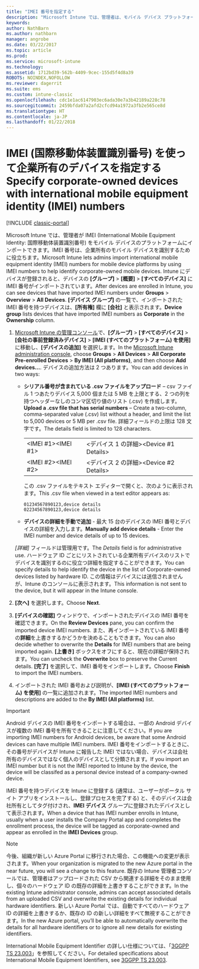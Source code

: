 ```yaml
---
title: "IMEI 番号を指定する"
description: "Microsoft Intune では、管理者は、モバイル デバイス プラットフォームの IMEI 番号をインポートして会社所有のモバイル デバイスを識別できます"
keywords: 
author: NathBarn
ms.author: nathbarn
manager: angrobe
ms.date: 03/22/2017
ms.topic: article
ms.prod: 
ms.service: microsoft-intune
ms.technology: 
ms.assetid: 1712bd39-562b-4409-9cec-155d5f4d8a39
ROBOTS: NOINDEX,NOFOLLOW
ms.reviewer: dagerrit
ms.suite: ems
ms.custom: intune-classic
ms.openlocfilehash: cdc1e1ac6147903ec6ada30e7a3b42189a228c78
ms.sourcegitcommit: 2459bfda07a2afd2cfcd94a1972a3fb2e565ce8d
ms.translationtype: HT
ms.contentlocale: ja-JP
ms.lasthandoff: 01/22/2018
---
```

# <a name="specify-corporate-owned-devices-with-international-mobile-equipment-identity-imei-numbers"></a><span data-ttu-id="21400-103">IMEI (国際移動体装置識別番号) を使って企業所有のデバイスを指定する</span><span class="sxs-lookup"><span data-stu-id="21400-103">Specify corporate-owned devices with international mobile equipment identity (IMEI) numbers</span></span>

[!INCLUDE [classic-portal](../includes/classic-portal.md)]

<span data-ttu-id="21400-104">Microsoft Intune では、管理者が IMEI (International Mobile Equipment Identity: 国際移動体装置識別番号) をモバイル デバイスのプラットフォームにインポートできます。IMEI 番号は、企業所有のモバイル デバイスを識別するために役立ちます。</span><span class="sxs-lookup"><span data-stu-id="21400-104">Microsoft Intune lets admins import international mobile equipment identity (IMEI) numbers for mobile device platforms by using IMEI numbers to help identify corporate-owned mobile devices.</span></span> <span data-ttu-id="21400-105">Intune にデバイスが登録されると、デバイスの **[グループ]** > **[概要]** > **[すべてのデバイス]** に IMEI 番号がインポートされています。</span><span class="sxs-lookup"><span data-stu-id="21400-105">After devices are enrolled in Intune, you can see devices that have imported IMEI numbers under **Groups** > **Overview** > **All Devices**.</span></span> <span data-ttu-id="21400-106">**[デバイス グループ]** の一覧で、インポートされた IMEI 番号を持つデバイスは、**[所有権]** 欄に **[会社]** と表示されます。</span><span class="sxs-lookup"><span data-stu-id="21400-106">**Device group** lists devices that have imported IMEI numbers as **Corporate** in the **Ownership** column.</span></span>

1. <span data-ttu-id="21400-107">[Microsoft Intune の管理コンソール](https://manage.microsoft.com)で、**[グループ]** &gt; **[すべてのデバイス]** &gt; **[会社の事前登録済みデバイス]** &gt; **[IMEI (すべてのプラットフォーム) を使用]** に移動し、**[デバイスの追加]** を選択します。</span><span class="sxs-lookup"><span data-stu-id="21400-107">In the [Microsoft Intune administration console](https://manage.microsoft.com), choose **Groups** &gt; **All Devices** &gt; **All Corporate Pre-enrolled Devices** &gt; **By IMEI (All platforms)**, and then choose **Add devices…**.</span></span> <span data-ttu-id="21400-108">デバイスの追加方法は 2 つあります。</span><span class="sxs-lookup"><span data-stu-id="21400-108">You can add devices in two ways:</span></span>

   - <span data-ttu-id="21400-109">**シリアル番号が含まれている .csv ファイルをアップロード** – csv ファイル 1 つあたりデバイス 5,000 個または 5 MB を上限とする、2 つの列を持つヘッダーなしのコンマ区切り値のリスト (.csv) を作成します。</span><span class="sxs-lookup"><span data-stu-id="21400-109">**Upload a .csv file that has serial numbers** – Create a two-column, comma-separated value (.csv) list without a header, and limit the list to 5,000 devices or 5 MB per .csv file.</span></span> <span data-ttu-id="21400-110">詳細フィールドの上限は 128 文字です。</span><span class="sxs-lookup"><span data-stu-id="21400-110">The details field is limited to 128 characters.</span></span> 


     |                 |                           |
     |-----------------|---------------------------|
     | <span data-ttu-id="21400-111">&lt;IMEI #1&gt;</span><span class="sxs-lookup"><span data-stu-id="21400-111">&lt;IMEI #1&gt;</span></span> | <span data-ttu-id="21400-112">&lt;デバイス 1 の詳細&gt;</span><span class="sxs-lookup"><span data-stu-id="21400-112">&lt;Device #1 Details&gt;</span></span> |
     | <span data-ttu-id="21400-113">&lt;IMEI #2&gt;</span><span class="sxs-lookup"><span data-stu-id="21400-113">&lt;IMEI #2&gt;</span></span> | <span data-ttu-id="21400-114">&lt;デバイス 2 の詳細&gt;</span><span class="sxs-lookup"><span data-stu-id="21400-114">&lt;Device #2 Details&gt;</span></span> |

     <span data-ttu-id="21400-115">この .csv ファイルをテキスト エディターで開くと、次のように表示されます。</span><span class="sxs-lookup"><span data-stu-id="21400-115">This .csv file when viewed in a text editor appears as:</span></span>

     ```
     01234567890123,device details
     02234567890123,device details
     ```

   - <span data-ttu-id="21400-116">**デバイスの詳細を手動で追加** - 最大 15 台のデバイスの IMEI 番号とデバイスの詳細を入力します。</span><span class="sxs-lookup"><span data-stu-id="21400-116">**Manually add device details** - Enter the IMEI number and device details of up to 15 devices.</span></span>

   <span data-ttu-id="21400-117">*[詳細]* フィールドは管理用です。</span><span class="sxs-lookup"><span data-stu-id="21400-117">The *Details* field is for administrative use.</span></span> <span data-ttu-id="21400-118">ハードウェア ID ごとにリストされている企業所有デバイスのリストでデバイスを識別するのに役立つ詳細を指定することができます。</span><span class="sxs-lookup"><span data-stu-id="21400-118">You can specify details to help identify the device in the list of Corporate-owned devices listed by hardware ID.</span></span> <span data-ttu-id="21400-119">この情報はデバイスには送信されませんが、Intune のコンソールに表示されます。</span><span class="sxs-lookup"><span data-stu-id="21400-119">This information is not sent to the device, but it will appear in the Intune console.</span></span>

2. <span data-ttu-id="21400-120">**[次へ]** を選択します。</span><span class="sxs-lookup"><span data-stu-id="21400-120">Choose **Next**.</span></span>
3. <span data-ttu-id="21400-121">**[デバイスの確認]** ウィンドウで、インポートされたデバイスの IMEI 番号を確認できます。</span><span class="sxs-lookup"><span data-stu-id="21400-121">On the **Review Devices** pane, you can confirm the imported device IMEI numbers.</span></span> <span data-ttu-id="21400-122">また、再インポートされている IMEI 番号の**詳細**を上書きするかどうかを決めることもできます。</span><span class="sxs-lookup"><span data-stu-id="21400-122">You can also decide whether to overwrite the **Details** for IMEI numbers that are being imported again.</span></span> <span data-ttu-id="21400-123">**[上書き]** ボックスをオフにすると、現在の詳細が保持されます。</span><span class="sxs-lookup"><span data-stu-id="21400-123">You can uncheck the **Overwrite** box to preserve the Current details.</span></span> <span data-ttu-id="21400-124">**[完了]** を選択して、IMEI 番号をインポートします。</span><span class="sxs-lookup"><span data-stu-id="21400-124">Choose **Finish** to import the IMEI numbers.</span></span>
4. <span data-ttu-id="21400-125">インポートされた IMEI 番号および説明が、**[IMEI (すべてのプラットフォーム) を使用]** の一覧に追加されます。</span><span class="sxs-lookup"><span data-stu-id="21400-125">The imported IMEI numbers and descriptions are added to the **By IMEI (All platforms)** list.</span></span>

> [!IMPORTANT]
> <span data-ttu-id="21400-126">Android デバイスの IMEI 番号をインポートする場合は、一部の Android デバイスが複数の IMEI 番号を所有できることに注意してください。</span><span class="sxs-lookup"><span data-stu-id="21400-126">If you are importing IMEI numbers for Android devices, be aware that some Android devices can have multiple IMEI numbers.</span></span> <span data-ttu-id="21400-127">IMEI 番号をインポートするときに、その番号がデバイスが Intune に報告した IMEI ではない場合、デバイスは会社所有のデバイスではなく個人のデバイスとして分類されます。</span><span class="sxs-lookup"><span data-stu-id="21400-127">If you import an IMEI number but it is not the IMEI reported to Intune by the device, the device will be classifed as a personal device instead of a company-owned device.</span></span>

<span data-ttu-id="21400-128">IMEI 番号を持つデバイスを Intune に登録する (通常は、ユーザーがポータル サイト アプリをインストールし、登録プロセスを完了する) と、そのデバイスは会社所有としてタグ付けされ、**IMEI デバイス** グループに登録されたデバイスとして表示されます。</span><span class="sxs-lookup"><span data-stu-id="21400-128">When a device that has IMEI number enrolls in Intune, usually when a user installs the Company Portal app and completes the enrollment process, the device will be tagged as corporate-owned and appear as enrolled in the **IMEI Devices** group.</span></span>

>[!NOTE]
> <span data-ttu-id="21400-129">今後、組織が新しい Azure Portal に移行された場合、この機能への変更が表示されます。</span><span class="sxs-lookup"><span data-stu-id="21400-129">When your organization is migrated to the new Azure portal in the near future, you will see a change to this feature.</span></span> <span data-ttu-id="21400-130">既存の Intune 管理者コンソールでは、管理者はアップロードされた CSV から関連する詳細をそのまま使用し、個々のハードウェア ID の既存の詳細を上書きすることができます。</span><span class="sxs-lookup"><span data-stu-id="21400-130">In the existing Intune administrator console, admins can accept associated details from an uploaded CSV and overwrite the existing details for individual hardware identifiers.</span></span> <span data-ttu-id="21400-131">新しい Azure Portal では、自動ですべてのハードウェア ID の詳細を上書きするか、既存の ID の新しい詳細をすべて無視することができます。</span><span class="sxs-lookup"><span data-stu-id="21400-131">In the new Azure portal, you’ll be able to automatically overwrite the details for all hardware identifiers or to ignore all new details for existing identifiers.</span></span>

<span data-ttu-id="21400-132">International Mobile Equipment Identifier の詳しい仕様については、「[3GGPP TS 23.003](https://portal.3gpp.org/desktopmodules/Specifications/SpecificationDetails.aspx?specificationId=729)」を参照してください。</span><span class="sxs-lookup"><span data-stu-id="21400-132">For detailed specifications about International Mobile Equipment Identifiers, see [3GGPP TS 23.003](https://portal.3gpp.org/desktopmodules/Specifications/SpecificationDetails.aspx?specificationId=729).</span></span>
